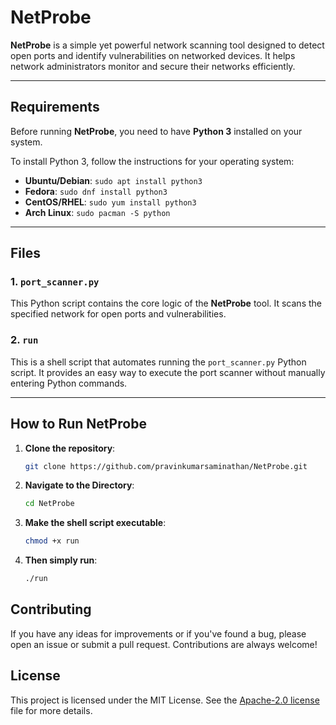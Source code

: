 # NetProbe

**NetProbe** is a simple yet powerful network scanning tool designed to detect open ports and identify vulnerabilities on networked devices. It helps network administrators monitor and secure their networks efficiently.

---

## Requirements

Before running **NetProbe**, you need to have **Python 3** installed on your system. 

To install Python 3, follow the instructions for your operating system:

- **Ubuntu/Debian**: `sudo apt install python3`
- **Fedora**: `sudo dnf install python3`
- **CentOS/RHEL**: `sudo yum install python3`
- **Arch Linux**: `sudo pacman -S python`

---

## Files

### 1. `port_scanner.py`
This Python script contains the core logic of the **NetProbe** tool. It scans the specified network for open ports and vulnerabilities.

### 2. `run`
This is a shell script that automates running the `port_scanner.py` Python script. It provides an easy way to execute the port scanner without manually entering Python commands.

---

## How to Run NetProbe

1. **Clone the repository**:
   ```bash
   git clone https://github.com/pravinkumarsaminathan/NetProbe.git
   ```
2. **Navigate to the Directory**:
   ```bash
   cd NetProbe
   ```
3. **Make the shell script executable**:
   ```bash
   chmod +x run
   ```
4. **Then simply run**:
   ```bash
   ./run
   ```
## Contributing
If you have any ideas for improvements or if you've found a bug, please open an issue or submit a pull request. Contributions are always welcome!

## License
This project is licensed under the MIT License. See the [Apache-2.0 license](LICENSE) file for more details.
